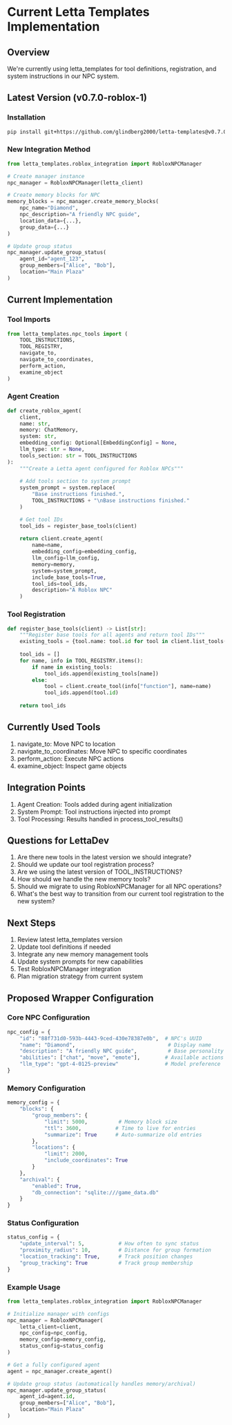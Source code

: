 # Current Letta Templates Implementation

## Overview
We're currently using letta_templates for tool definitions, registration, and system instructions in our NPC system.

## Latest Version (v0.7.0-roblox-1)

### Installation
```bash
pip install git+https://github.com/glindberg2000/letta-templates@v0.7.0-roblox-1
```

### New Integration Method
```python
from letta_templates.roblox_integration import RobloxNPCManager

# Create manager instance
npc_manager = RobloxNPCManager(letta_client)

# Create memory blocks for NPC
memory_blocks = npc_manager.create_memory_blocks(
    npc_name="Diamond",
    npc_description="A friendly NPC guide",
    location_data={...},
    group_data={...}
)

# Update group status
npc_manager.update_group_status(
    agent_id="agent_123",
    group_members=["Alice", "Bob"],
    location="Main Plaza"
)
```

## Current Implementation

### Tool Imports
```python
from letta_templates.npc_tools import (
    TOOL_INSTRUCTIONS,
    TOOL_REGISTRY,
    navigate_to,
    navigate_to_coordinates,
    perform_action,
    examine_object
)
```

### Agent Creation
```python
def create_roblox_agent(
    client, 
    name: str,
    memory: ChatMemory,
    system: str,
    embedding_config: Optional[EmbeddingConfig] = None,
    llm_type: str = None,
    tools_section: str = TOOL_INSTRUCTIONS
):
    """Create a Letta agent configured for Roblox NPCs"""
    
    # Add tools section to system prompt
    system_prompt = system.replace(
        "Base instructions finished.",
        TOOL_INSTRUCTIONS + "\nBase instructions finished."
    )

    # Get tool IDs
    tool_ids = register_base_tools(client)
    
    return client.create_agent(
        name=name,
        embedding_config=embedding_config,
        llm_config=llm_config,
        memory=memory,
        system=system_prompt,
        include_base_tools=True,
        tool_ids=tool_ids,
        description="A Roblox NPC"
    )
```

### Tool Registration
```python
def register_base_tools(client) -> List[str]:
    """Register base tools for all agents and return tool IDs"""
    existing_tools = {tool.name: tool.id for tool in client.list_tools()}
    
    tool_ids = []
    for name, info in TOOL_REGISTRY.items():
        if name in existing_tools:
            tool_ids.append(existing_tools[name])
        else:
            tool = client.create_tool(info["function"], name=name)
            tool_ids.append(tool.id)
    
    return tool_ids
```

## Currently Used Tools
1. navigate_to: Move NPC to location
2. navigate_to_coordinates: Move NPC to specific coordinates
3. perform_action: Execute NPC actions
4. examine_object: Inspect game objects

## Integration Points
1. Agent Creation: Tools added during agent initialization
2. System Prompt: Tool instructions injected into prompt
3. Tool Processing: Results handled in process_tool_results()

## Questions for LettaDev
1. Are there new tools in the latest version we should integrate?
2. Should we update our tool registration process?
3. Are we using the latest version of TOOL_INSTRUCTIONS?
4. How should we handle the new memory tools?
5. Should we migrate to using RobloxNPCManager for all NPC operations?
6. What's the best way to transition from our current tool registration to the new system?

## Next Steps
1. Review latest letta_templates version
2. Update tool definitions if needed
3. Integrate any new memory management tools
4. Update system prompts for new capabilities
5. Test RobloxNPCManager integration
6. Plan migration strategy from current system 

## Proposed Wrapper Configuration

### Core NPC Configuration
```python
npc_config = {
    "id": "88f731d0-593b-4443-9ced-430e78387e0b",  # NPC's UUID
    "name": "Diamond",                              # Display name
    "description": "A friendly NPC guide",          # Base personality
    "abilities": ["chat", "move", "emote"],        # Available actions
    "llm_type": "gpt-4-0125-preview"               # Model preference
}
```

### Memory Configuration
```python
memory_config = {
    "blocks": {
        "group_members": {
            "limit": 5000,          # Memory block size
            "ttl": 3600,           # Time to live for entries
            "summarize": True      # Auto-summarize old entries
        },
        "locations": {
            "limit": 2000,
            "include_coordinates": True
        }
    },
    "archival": {
        "enabled": True,
        "db_connection": "sqlite:///game_data.db"
    }
}
```

### Status Configuration
```python
status_config = {
    "update_interval": 5,           # How often to sync status
    "proximity_radius": 10,         # Distance for group formation
    "location_tracking": True,      # Track position changes
    "group_tracking": True          # Track group membership
}
```

### Example Usage
```python
from letta_templates.roblox_integration import RobloxNPCManager

# Initialize manager with configs
npc_manager = RobloxNPCManager(
    letta_client=client,
    npc_config=npc_config,
    memory_config=memory_config,
    status_config=status_config
)

# Get a fully configured agent
agent = npc_manager.create_agent()

# Update group status (automatically handles memory/archival)
npc_manager.update_group_status(
    agent_id=agent.id,
    group_members=["Alice", "Bob"],
    location="Main Plaza"
) 